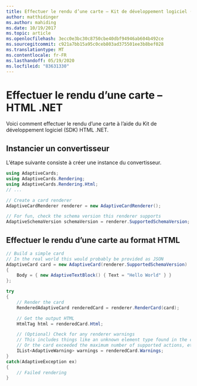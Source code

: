 ```yaml
---
title: Effectuer le rendu d’une carte – Kit de développement logiciel (SDK) HTML .NET
author: matthidinger
ms.author: mahiding
ms.date: 10/19/2017
ms.topic: article
ms.openlocfilehash: 3ecc0e3bc30c8750cbe40dbf94946ab604b492ce
ms.sourcegitcommit: c921a7bb15a95c0ceb803ad375501ee3b8bef028
ms.translationtype: MT
ms.contentlocale: fr-FR
ms.lasthandoff: 05/19/2020
ms.locfileid: "83631330"
---
```

# <a name="render-a-card---net-html"></a>Effectuer le rendu d’une carte – HTML .NET

Voici comment effectuer le rendu d’une carte à l’aide du Kit de développement logiciel (SDK) HTML .NET.

## <a name="instantiate-a-renderer"></a>Instancier un convertisseur

L’étape suivante consiste à créer une instance du convertisseur. 

```csharp
using AdaptiveCards;
using AdaptiveCards.Rendering;
using AdaptiveCards.Rendering.Html;
// ... 

// Create a card renderer
AdaptiveCardRenderer renderer = new AdaptiveCardRenderer();

// For fun, check the schema version this renderer supports
AdaptiveSchemaVersion schemaVersion = renderer.SupportedSchemaVersion; // 1.0
```

## <a name="render-a-card-to-html"></a>Effectuer le rendu d’une carte au format HTML

```csharp
// Build a simple card
// In the real world this would probably be provided as JSON
AdaptiveCard card = new AdaptiveCard(renderer.SupportedSchemaVersion)
{
    Body = { new AdaptiveTextBlock() { Text = "Hello World" } }
};

try
{
    // Render the card
    RenderedAdaptiveCard renderedCard = renderer.RenderCard(card);

    // Get the output HTML 
    HtmlTag html = renderedCard.Html;

    // (Optional) Check for any renderer warnings
    // This includes things like an unknown element type found in the card
    // Or the card exceeded the maximum number of supported actions, etc
    IList<AdaptiveWarning> warnings = renderedCard.Warnings;
}
catch(AdaptiveException ex)
{
    // Failed rendering
}
```
